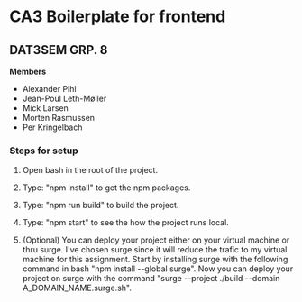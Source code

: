 # CA3 Boilerplate for frontend

## DAT3SEM GRP. 8

**Members**

- Alexander Pihl
- Jean-Poul Leth-Møller
- Mick Larsen
- Morten Rasmussen
- Per Kringelbach


### Steps for setup

1. Open bash in the root of the project.

2. Type: "npm install" to get the npm packages.

3. Type: "npm run build" to build the project.

4. Type: "npm start" to see the how the project runs local.

5. (Optional) You can deploy your project either on your virtual machine or thru surge. I've chosen surge since it will reduce the trafic to my virtual machine for this assignment. Start by installing surge with the following command in bash "npm install --global surge". Now you can deploy your project on surge with the command "surge --project ./build --domain A_DOMAIN_NAME.surge.sh".



